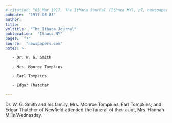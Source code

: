 ```yaml
---
# citation: "03 Mar 1917, The Ithaca Journal (Ithaca NY), p7, newspapers.com"
pubdate:  "1917-03-03"
author: 
title: 
voltitle:  "The Ithaca Journal"
publocation:  "Ithaca NY"
pages:  "7"
source:  "newspapers.com"
notes: >-

   - Dr. W. G. Smith

   - Mrs. Monroe Tompkins

   - Earl Tompkins

   - Edgar Thatcher

---
```

Dr. W. G. Smith and his family, Mrs. Monroe Tompkins, Earl Tompkins, and Edgar Thatcher of Newfield attended the funeral of their aunt, Mrs. Hannah Mills Wednesday.
